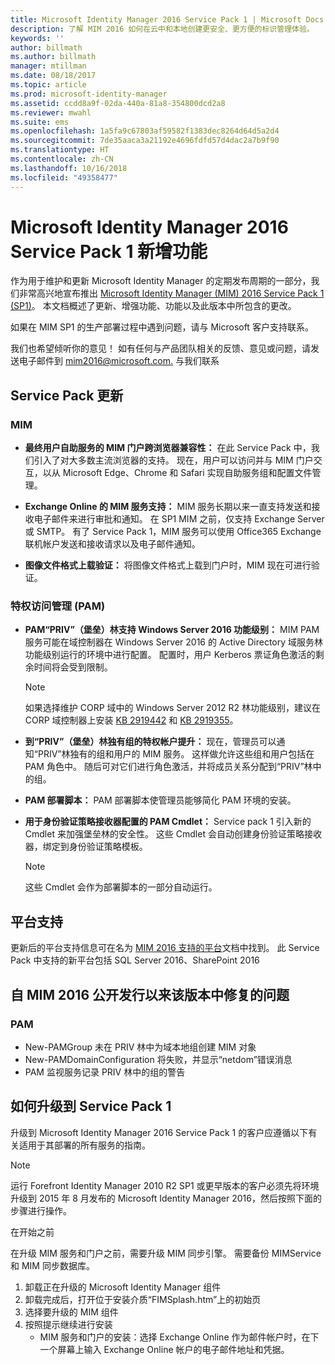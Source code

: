 ```yaml
---
title: Microsoft Identity Manager 2016 Service Pack 1 | Microsoft Docs
description: 了解 MIM 2016 如何在云中和本地创建更安全、更方便的标识管理体验。
keywords: ''
author: billmath
ms.author: billmath
manager: mtillman
ms.date: 08/18/2017
ms.topic: article
ms.prod: microsoft-identity-manager
ms.assetid: ccdd8a9f-02da-440a-81a8-354800dcd2a8
ms.reviewer: mwahl
ms.suite: ems
ms.openlocfilehash: 1a5fa9c67803af59582f1383dec8264d64d5a2d4
ms.sourcegitcommit: 7de35aaca3a21192e4696fdfd57d4dac2a7b9f90
ms.translationtype: HT
ms.contentlocale: zh-CN
ms.lasthandoff: 10/16/2018
ms.locfileid: "49358477"
---
```

# <a name="whats-new-for-microsoft-identity-manager-2016-service-pack-1"></a>Microsoft Identity Manager 2016 Service Pack 1 新增功能 #

作为用于维护和更新 Microsoft Identity Manager 的定期发布周期的一部分，我们非常高兴地宣布推出 [Microsoft Identity Manager (MIM) 2016 Service Pack 1 (SP1)](https://msdn.microsoft.com/subscriptions/downloads/?fileid=70212#searchTerm=&Languages=en&PageSize=10&PageIndex=0&FileId=70212)。 本文档概述了更新、增强功能、功能以及此版本中所包含的更改。

如果在 MIM SP1 的生产部署过程中遇到问题，请与 Microsoft 客户支持联系。

我们也希望倾听你的意见！ 如有任何与产品团队相关的反馈、意见或问题，请发送电子邮件到 [mim2016@microsoft.com.](mailto:mim2016@microsoft.com) 与我们联系



## <a name="updates-in-this-service-pack"></a>Service Pack 更新 #

### <a name="mim"></a>MIM

- **最终用户自助服务的 MIM 门户跨浏览器兼容性：** 在此 Service Pack 中，我们引入了对大多数主流浏览器的支持。 现在，用户可以访问并与 MIM 门户交互，以从 Microsoft Edge、Chrome 和 Safari 实现自助服务组和配置文件管理。

- **Exchange Online 的 MIM 服务支持：** MIM 服务长期以来一直支持发送和接收电子邮件来进行审批和通知。 在 SP1 MIM 之前，仅支持 Exchange Server 或 SMTP。 有了 Service Pack 1，MIM 服务可以使用 Office365 Exchange 联机帐户发送和接收请求以及电子邮件通知。

- **图像文件格式上载验证：** 将图像文件格式上载到门户时，MIM 现在可进行验证。

### <a name="privileged-access-managementpam"></a>特权访问管理 (PAM)

- **PAM“PRIV”（堡垒）林支持 Windows Server 2016 功能级别：** MIM PAM 服务可能在域控制器在 Windows Server 2016 的 Active Directory 域服务林功能级别运行的环境中进行配置。 配置时，用户 Kerberos 票证角色激活的剩余时间将会受到限制。

  > [!Note]
  >   如果选择维护 CORP 域中的 Windows Server 2012 R2 林功能级别，建议在 CORP 域控制器上安装 [KB 2919442](https://support.microsoft.com/en-us/kb/2919442) 和 [KB 2919355](https://support.microsoft.com/en-us/kb/2919355)。

- **到“PRIV”（堡垒）林独有组的特权帐户提升：** 现在，管理员可以通知“PRIV”林独有的组和用户的 MIM 服务。 这样做允许这些组和用户包括在 PAM 角色中。  随后可对它们进行角色激活，并将成员关系分配到“PRIV”林中的组。

- **PAM 部署脚本：** PAM 部署脚本使管理员能够简化 PAM 环境的安装。

- **用于身份验证策略接收器配置的 PAM Cmdlet：** Service pack 1 引入新的 Cmdlet 来加强堡垒林的安全性。 这些 Cmdlet 会自动创建身份验证策略接收器，绑定到身份验证策略模板。

  > [!Note]
  >   这些 Cmdlet 会作为部署脚本的一部分自动运行。


## <a name="platform-support"></a>平台支持
更新后的平台支持信息可在名为 [MIM 2016 支持的平台](microsoft-identity-manager-2016-supported-platforms.md)文档中找到。  此 Service Pack 中支持的新平台包括 SQL Server 2016、SharePoint 2016

## <a name="issues-fixed-in-this-release-from-mim-2016-general-availability"></a>自 MIM 2016 公开发行以来该版本中修复的问题

### <a name="pam"></a>PAM
- New-PAMGroup 未在 PRIV 林中为域本地组创建 MIM 对象
- New-PAMDomainConfiguration 将失败，并显示“netdom”错误消息
- PAM 监视服务记录 PRIV 林中的组的警告

## <a name="how-to-upgrade-to-service-pack-1"></a>如何升级到 Service Pack 1

升级到 Microsoft Identity Manager 2016 Service Pack 1 的客户应遵循以下有关适用于其部署的所有服务的指南。

>[!Note]
>运行 Forefront Identity Manager 2010 R2 SP1 或更早版本的客户必须先将环境升级到 2015 年 8 月发布的 Microsoft Identity Manager 2016，然后按照下面的步骤进行操作。

在开始之前

在升级 MIM 服务和门户之前，需要升级 MIM 同步引擎。
需要备份 MIMService 和 MIM 同步数据库。

1. 卸载正在升级的 Microsoft Identity Manager 组件
2. 卸载完成后，打开位于安装介质“FIMSplash.htm”上的初始页
3. 选择要升级的 MIM 组件
4. 按照提示继续进行安装
   * MIM 服务和门户的安装：选择 Exchange Online 作为邮件帐户时，在下一个屏幕上输入 Exchange Online 帐户的电子邮件地址和凭据。
